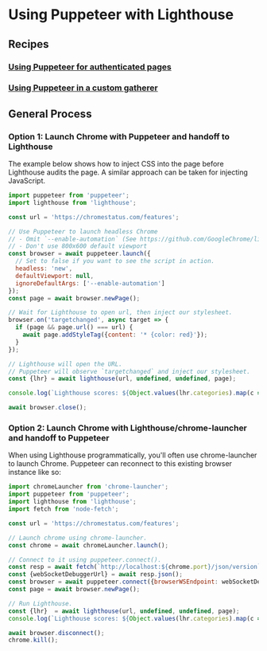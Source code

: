 # Using Puppeteer with Lighthouse

## Recipes

### [Using Puppeteer for authenticated pages](./recipes/auth/README.md)

### [Using Puppeteer in a custom gatherer](https://github.com/GoogleChrome/lighthouse/tree/main/docs/recipes/custom-gatherer-puppeteer)

## General Process

### Option 1: Launch Chrome with Puppeteer and handoff to Lighthouse

The example below shows how to inject CSS into the page before Lighthouse audits the page.
A similar approach can be taken for injecting JavaScript.

```js
import puppeteer from 'puppeteer';
import lighthouse from 'lighthouse';

const url = 'https://chromestatus.com/features';

// Use Puppeteer to launch headless Chrome
// - Omit `--enable-automation` (See https://github.com/GoogleChrome/lighthouse/issues/12988)
// - Don't use 800x600 default viewport
const browser = await puppeteer.launch({
  // Set to false if you want to see the script in action.
  headless: 'new',
  defaultViewport: null,
  ignoreDefaultArgs: ['--enable-automation']
});
const page = await browser.newPage();

// Wait for Lighthouse to open url, then inject our stylesheet.
browser.on('targetchanged', async target => {
  if (page && page.url() === url) {
    await page.addStyleTag({content: '* {color: red}'});
  }
});

// Lighthouse will open the URL.
// Puppeteer will observe `targetchanged` and inject our stylesheet.
const {lhr} = await lighthouse(url, undefined, undefined, page);

console.log(`Lighthouse scores: ${Object.values(lhr.categories).map(c => c.score).join(', ')}`);

await browser.close();
```

### Option 2: Launch Chrome with Lighthouse/chrome-launcher and handoff to Puppeteer

When using Lighthouse programmatically, you'll often use chrome-launcher to launch Chrome.
Puppeteer can reconnect to this existing browser instance like so:

```js
import chromeLauncher from 'chrome-launcher';
import puppeteer from 'puppeteer';
import lighthouse from 'lighthouse';
import fetch from 'node-fetch';

const url = 'https://chromestatus.com/features';

// Launch chrome using chrome-launcher.
const chrome = await chromeLauncher.launch();

// Connect to it using puppeteer.connect().
const resp = await fetch(`http://localhost:${chrome.port}/json/version`);
const {webSocketDebuggerUrl} = await resp.json();
const browser = await puppeteer.connect({browserWSEndpoint: webSocketDebuggerUrl});
const page = await browser.newPage();

// Run Lighthouse.
const {lhr}  = await lighthouse(url, undefined, undefined, page);
console.log(`Lighthouse scores: ${Object.values(lhr.categories).map(c => c.score).join(', ')}`);

await browser.disconnect();
chrome.kill();
```
